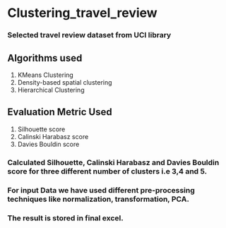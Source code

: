 # Clustering_travel_review

### Selected travel review dataset from UCI library

## Algorithms used
1. KMeans Clustering
2. Density-based spatial clustering
3. Hierarchical Clustering

## Evaluation Metric Used
1. Silhouette score
2. Calinski Harabasz score
3. Davies Bouldin score

### Calculated Silhouette, Calinski Harabasz and Davies Bouldin score for three different number of clusters i.e 3,4 and 5. 
### For input Data we have used different pre-processing techniques like normalization, transformation, PCA. 
### The result is stored in final excel.
